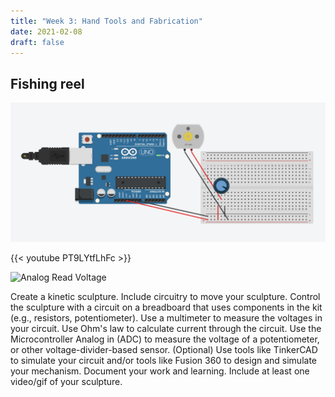 ```yaml
---
title: "Week 3: Hand Tools and Fabrication"
date: 2021-02-08
draft: false
---
```


## Fishing reel

![Circuit Motor Simulation](Week3/circuitmotorsim.png)


{{< youtube PT9LYtfLhFc >}}


![Analog Read Voltage](analogreadvoltage.)

Create a kinetic sculpture. Include circuitry to move your sculpture.
Control the sculpture with a circuit on a breadboard that uses components in the kit (e.g., resistors, potentiometer). Use a multimeter to measure the voltages in your circuit. Use Ohm's law to calculate current through the circuit.
Use the Microcontroller Analog in (ADC) to measure the voltage of a potentiometer, or other voltage-divider-based sensor.
(Optional) Use tools like TinkerCAD to simulate your circuit and/or tools like Fusion 360 to design and simulate your mechanism.
Document your work and learning. Include at least one video/gif of your sculpture.

